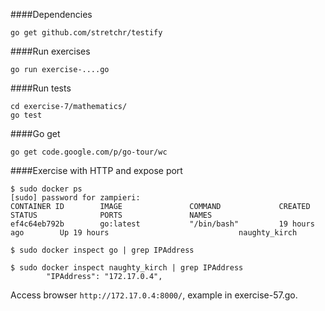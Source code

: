 ####Dependencies

    go get github.com/stretchr/testify

####Run exercises

	go run exercise-....go

####Run tests

	cd exercise-7/mathematics/
	go test

####Go get

    go get code.google.com/p/go-tour/wc

####Exercise with HTTP and expose port

    $ sudo docker ps
    [sudo] password for zampieri:
    CONTAINER ID        IMAGE               COMMAND             CREATED             STATUS              PORTS               NAMES
    ef4c64eb792b        go:latest           "/bin/bash"         19 hours ago        Up 19 hours                             naughty_kirch

    $ sudo docker inspect go | grep IPAddress

    $ sudo docker inspect naughty_kirch | grep IPAddress
            "IPAddress": "172.17.0.4",

Access browser `http://172.17.0.4:8000/`, example in exercise-57.go.
